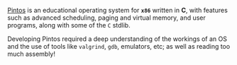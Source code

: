 [Pintos](https://pintos-os.org/)
is an educational operating system for **`x86`** written in **C**, with features such as advanced scheduling, paging and virtual memory, and user programs, along with some of the `C` stdlib.

Developing Pintos required a deep understanding of the workings of an OS and the use of tools like `valgrind`, `gdb`, emulators, etc; as well as reading too much assembly!
